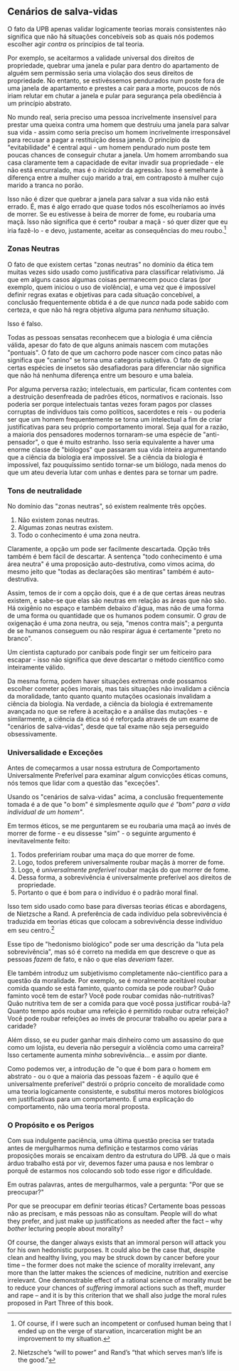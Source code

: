 ## Cenários de salva-vidas

O fato da UPB apenas validar logicamente teorias morais consistentes não significa que não há situações concebíveis sob as quais nós podemos escolher agir *contra* os princípios de tal teoria.

Por exemplo, se aceitarmos a validade universal dos direitos de propriedade, quebrar uma janela e pular para dentro do apartamento de alguém sem permissão seria uma violação dos seus direitos de propriedade. No entanto, se estivéssemos pendurados num poste fora de uma janela de apartamento e prestes a cair para a morte, poucos de nós iriam relutar em chutar a janela e pular para segurança pela obediência à um princípio abstrato.

No mundo real, seria preciso uma pessoa incrivelmente insensível para prestar uma queixa contra uma homem que destruiu uma janela para salvar sua vida - assim como seria preciso um homem incrivelmente irresponsável para recusar a pagar a restituição dessa janela. O princípio da "evitabilidade" é central aqui - um homem pendurado num poste tem poucas chances de conseguir chutar a janela. Um homem arrombando sua casa claramente tem a capacidade de evitar invadir sua propriedade - ele não está encurralado, mas é o *iniciador* da agressão. Isso é semelhante à diferença entre a mulher cujo marido a trai, em contraposto à mulher cujo marido a tranca no porão.

Isso não é dizer que quebrar a janela para salvar a sua vida não está errado. É, mas é algo errado que quase todos nós escolheríamos ao invés de morrer. Se eu estivesse à beira de morrer de fome, eu roubaria uma maçã. Isso não significa que é </em>certo* roubar a maçã - só quer dizer que eu iria fazê-lo - e devo, justamente, aceitar as consequências do meu roubo.[^10]</p> 

### Zonas Neutras

O fato de que existem certas "zonas neutras" no domínio da ética tem muitas vezes sido usado como justificativa para classificar relativismo. Já que em alguns casos algumas coisas permanecem pouco claras (por exemplo, quem iniciou o uso de violência), e uma vez que é impossível definir regras exatas e objetivas para cada situação concebível, a conclusão frequentemente obtida é a de que *nunca* nada pode sabido com certeza, e que não há regra objetiva alguma para *nenhuma* situação.

Isso é falso.

Todas as pessoas sensatas reconhecem que a biologia é uma ciência válida, apesar do fato de que alguns animais nascem com mutações "pontuais". O fato de que um cachorro pode nascer com cinco patas não significa que "canino" se torna uma categoria subjetiva. O fato de que certas espécies de insetos são desafiadoras para diferenciar não significa que não há nenhuma diferença entre um besouro e uma baleia.

Por alguma perversa razão; intelectuais, em particular, ficam contentes com a destruição desenfreada de padrões éticos, normativos e racionais. Isso poderia ser porque intelectuais tantas vezes foram pagos por classes corruptas de indivíduos tais como políticos, sacerdotes e reis - ou poderia ser que um homem frequentemente se torna um intelectual a fim de criar justificativas para seu próprio comportamento imoral. Seja qual for a razão, a maioria dos pensadores modernos tornaram-se uma espécie de "anti-pensador", o que é muito estranho. Isso seria equivalente a haver uma enorme classe de "biólogos" que passaram sua vida inteira argumentando que a ciência da biologia era impossível. Se a ciência da biologia é impossível, faz pouquíssimo sentido tornar-se um biólogo, nada menos do que um ateu deveria lutar com unhas e dentes para se tornar um padre.

### Tons de neutralidade

No domínio das "zonas neutras", só existem realmente três opções.

1. Não existem zonas neutras.
2. Algumas zonas neutras existem.
3. Todo o conhecimento é uma zona neutra.

Claramente, a opção um pode ser facilmente descartada. Opção três também é bem fácil de descartar. A sentença "todo conhecimento é uma área neutra" é uma proposição auto-destrutiva, como vimos acima, do mesmo jeito que "todas as declarações são mentiras" também é auto-destrutiva.

Assim, temos de ir com a opção dois, que é a de que certas áreas neutras existem, e sabe-se que elas são neutras em relação as áreas que não são. Há oxigênio no espaço e também debaixo d'água, mas não de uma forma de uma forma ou quantidade que os humanos podem consumir. O *grau* de oxigenação é uma zona neutra, ou seja, "menos contra mais"; a pergunta de se humanos conseguem ou não respirar água é certamente "preto no branco".

Um cientista capturado por canibais pode fingir ser um feiticeiro para escapar - isso não significa que deve descartar o método científico como inteiramente válido.

Da mesma forma, podem haver situações extremas onde possamos escolher cometer ações imorais, mas tais situações não invalidam a ciência da moralidade, tanto quanto quanto mutações ocasionais invalidam a ciência da biologia. Na verdade, a ciência da biologia é extremamente avançada no que se refere à aceitação e a análise das mutações - e similarmente, a ciência da ética só é reforçada através de um exame de "cenários de salva-vidas", desde que tal exame não seja perseguido obsessivamente.

### Universalidade e Exceções

Antes de começarmos a usar nossa estrutura de Comportamento Universalmente Preferível para examinar algum convicções éticas comuns, nós temos que lidar com a questão das "exceções".

Usando os "cenários de salva-vidas" acima, a conclusão frequentemente tomada é a de que "o bom" é simplesmente *aquilo que é "bom" para a vida individual de um homem"*.

Em termos éticos, se me perguntarem se eu roubaria uma maçã ao invés de morrer de forme - e eu dissesse "sim" - o seguinte argumento é inevitavelmente feito:

1. Todos prefeririam roubar uma maça do que morrer de fome.
2. Logo, todos preferem universalmente roubar maçãs à morrer de fome.
3. Logo, é *universalmente preferível* roubar maçãs do que morrer de fome.
4. Dessa forma, a sobrevivência é universalmente preferível aos direitos de propriedade.
5. Portanto o que é bom para o indivíduo é o padrão moral final.

Isso tem sido usado como base para diversas teorias éticas e abordagens, de Nietzsche a Rand. A preferência de cada indivíduo pela sobrevivência é traduzida em teorias éticas que colocam a sobrevivência desse indivíduo em seu centro.[^11]

Esse tipo de "hedonismo biológico" pode ser uma descrição da "luta pela sobrevivência", mas só é correto na medida em que descreve o que as pessoas *fazem* de fato, e não o que elas *deveriam* fazer.

Ele também introduz um subjetivismo completamente não-científico para a questão da moralidade. Por exemplo, se é moralmente aceitável roubar comida quando se está faminto, quanto comida se pode roubar? Quão faminto você tem de estar? Você pode roubar comidas não-nutritivas? Quão nutritiva tem de ser a comida para que você possa justificar roubá-la? Quanto tempo após roubar uma refeição é permitido roubar outra refeição? Você pode roubar refeições ao invés de procurar trabalho ou apelar para a caridade?

Além disso, se eu puder ganhar mais dinheiro como um assassino do que como um lojista, eu deveria não perseguir a violência como uma carreira? Isso certamente aumenta *minha* sobrevivência... e assim por diante.

Como podemos ver, a introdução de "o que é bom para o homem em abstrato - ou o que a maioria das pessoas fazem - é aquilo que é universalmente preferível" destrói o próprio conceito de moralidade como uma teoria logicamente consistente, e substitui meros motores biológicos em justificativas para um comportamento. É uma explicação do comportamento, não uma teoria moral proposta.

### O Propósito e os Perigos

Com sua indulgente paciência, uma última questão precisa ser tratada antes de mergulharmos numa definição e testarmos como várias proposições morais se encaixam dentro da estrutura do UPB. Já que o mais árduo trabalho está por vir, devemos fazer uma pausa e nos lembrar o porquê de estarmos nos colocando sob todo esse rigor e dificuldade.

Em outras palavras, antes de mergulharmos, vale a pergunta: "Por que se preocupar?"

Por que se preocupar em definir teorias éticas? Certamente boas pessoas não as precisam, e más pessoas não as consultam. People will do what they prefer, and just make up justifications as needed after the fact – why *bother* lecturing people about morality?

Of course, the danger always exists that an immoral person will attack you for his own hedonistic purposes. It could also be the case that, despite clean and healthy living, you may be struck down by cancer before your time – the former does not make the science of morality irrelevant, any more than the latter makes the sciences of medicine, nutrition and exercise irrelevant. One demonstrable effect of a rational science of morality must be to reduce your chances of *suffering* immoral actions such as theft, murder and rape – and it is by this criterion that we shall also judge the moral rules proposed in Part Three of this book.

[^10]: Of course, if I were such an incompetent or confused human being that I ended up on the verge of starvation, incarceration might be an improvement to my situation.

[^11]: Nietzsche’s “will to power” and Rand’s “that which serves man’s life is the good.”